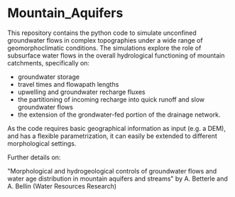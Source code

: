 # Mountain_Aquifers

This repository contains the python code to simulate unconfined groundwater flows in complex topographies under a wide range of 
geomorphoclimatic conditions. The simulations explore the role of subsurface water flows in the overall hydrological functioning 
of mountain catchments, specifically on:

- groundwater storage
- travel times and flowapath lengths
- upwelling and groundwater recharge fluxes
- the partitioning of incoming recharge into quick runoff and slow groundwater flows
- the extension of the grondwater-fed portion of the drainage network.

As the code requires basic geographical information as input (e.g. a DEM), and has a flexible parametrization, it can easily be extended to different morphological settings. 

Further details on: 

"Morphological and hydrogeological controls of groundwater flows and water age distribution in mountain aquifers and streams"
by A. Betterle and A. Bellin (Water Resources Research) 



